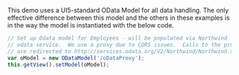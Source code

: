 This demo uses a UI5-standard OData Model for all data handling.  The only effective difference between this model and the others in these examples is in the way the model is instantiated with the below code.

```js
// Set up Odata model for Employees - will be populated via Northwind
// odata service.  We use a proxy due to CORS issues.  Calls to the proxy
// are redirected to http://services.odata.org/V2/Northwind/Northwind.svc
var oModel = new ODataModel('/oDataProxy');
this.getView().setModel(oModel);
```
